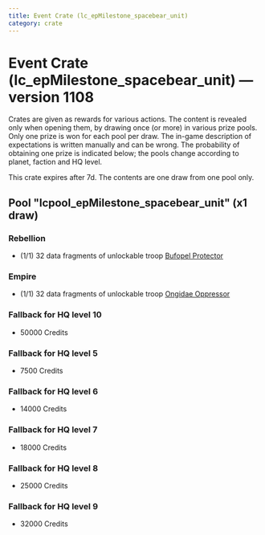 ```yaml
---
title: Event Crate (lc_epMilestone_spacebear_unit)
category: crate
---
```


# Event Crate (lc_epMilestone_spacebear_unit) — version 1108

Crates are given as rewards for various actions. The content is revealed only when opening them, by drawing once (or more) in various prize pools. Only one prize is won for each pool per draw. The in-game description of expectations is written manually and can be wrong. The probability of obtaining one prize is indicated below; the pools change according to planet, faction and HQ level.

This crate expires after 7d. The contents are one draw from one pool only.

## Pool "lcpool_epMilestone_spacebear_unit" (x1 draw)

### Rebellion

  * (1/1) 32 data fragments of unlockable troop [Bufopel Protector](FurCoat)

### Empire

  * (1/1) 32 data fragments of unlockable troop [Ongidae Oppressor](ApeMan)

### Fallback for HQ level 10

  * 50000 Credits

### Fallback for HQ level 5

  * 7500 Credits

### Fallback for HQ level 6

  * 14000 Credits

### Fallback for HQ level 7

  * 18000 Credits

### Fallback for HQ level 8

  * 25000 Credits

### Fallback for HQ level 9

  * 32000 Credits